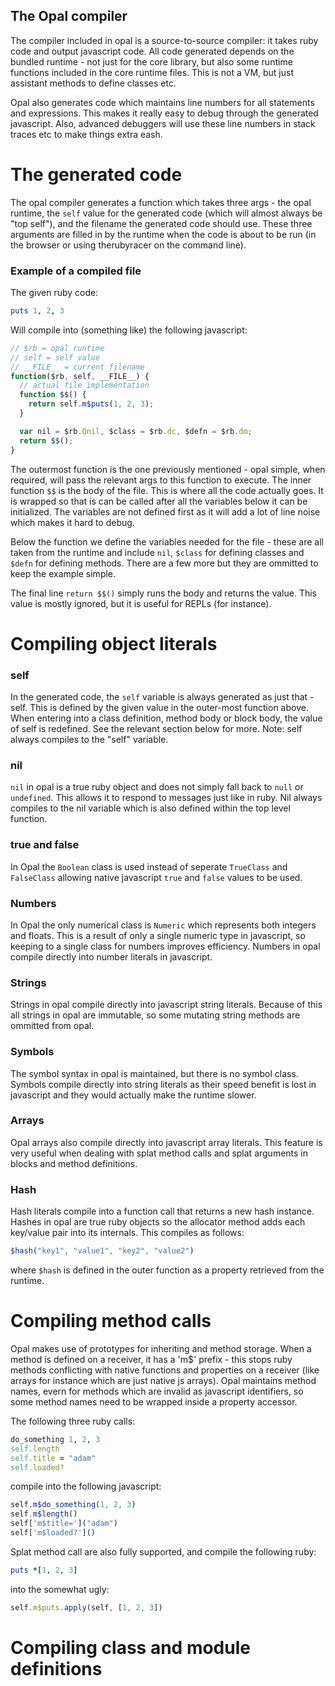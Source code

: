 The Opal compiler
-----------------

The compiler included in opal is a source-to-source compiler: it takes
ruby code and output javascript code. All code generated depends on the
bundled runtime - not just for the core library, but also some runtime
functions included in the core runtime files. This is not a VM, but just
assistant methods to define classes etc.

Opal also generates code which maintains line numbers for all statements
and expressions. This makes it really easy to debug through the
generated javascript. Also, advanced debuggers will use these line
numbers in stack traces etc to make things extra eash.

The generated code
==================

The opal compiler generates a function which takes three args - the
opal runtime, the `self` value for the generated code (which will almost
always be "top self"), and the filename the generated code should use.
These three arguments are filled in by the runtime when the code is
about to be run (in the browser or using therubyracer on the command
line).

### Example of a compiled file

The given ruby code:

```ruby
puts 1, 2, 3
```

Will compile into (something like) the following javascript:

```javascript
// $rb = opal runtime
// self = self value
// __FILE__ = current filename
function($rb, self, __FILE__) {
  // actual file implementation
  function $$() {
    return self.m$puts(1, 2, 3);
  }

  var nil = $rb.Qnil, $class = $rb.dc, $defn = $rb.dm;
  return $$();
}
```

The outermost function is the one previously mentioned - opal simple,
when required, will pass the relevant args to this function to execute.
The inner function `$$` is the body of the file. This is where all the
code actually goes. It is wrapped so that is can be called after all the
variables below it can be initialized. The variables are not defined
first as it will add a lot of line noise which makes it hard to debug.

Below the function we define the variables needed for the file - these
are all taken from the runtime and include `nil`, `$class` for defining
classes and `$defn` for defining methods. There are a few more but they
are ommitted to keep the example simple.

The final line `return $$()` simply runs the body and returns the value.
This value is mostly ignored, but it is useful for REPLs (for instance).

Compiling object literals
=========================

### self

In the generated code, the `self` variable is always generated as just
that - self. This is defined by the given value in the outer-most
function above. When entering into a class definition, method body or
block body, the value of self is redefined. See the relevant section
below for more. Note: self always compiles to the "self" variable.

### nil

`nil` in opal is a true ruby object and does not simply fall back to
`null` or `undefined`. This allows it to respond to messages just like
in ruby. Nil always compiles to the nil variable which is also defined
within the top level function.

### true and false

In Opal the `Boolean` class is used instead of seperate `TrueClass` and
`FalseClass` allowing native javascript `true` and `false` values to be
used.

### Numbers

In Opal the only numerical class is `Numeric` which represents both
integers and floats. This is a result of only a single numeric type in
javascript, so keeping to a single class for numbers improves
efficiency. Numbers in opal compile directly into number literals in
javascript.

### Strings

Strings in opal compile directly into javascript string literals.
Because of this all strings in opal are immutable, so some mutating
string methods are ommitted from opal.

### Symbols

The symbol syntax in opal is maintained, but there is no symbol class.
Symbols compile directly into string literals as their speed benefit is
lost in javascript and they would actually make the runtime slower.

### Arrays

Opal arrays also compile directly into javascript array literals. This
feature is very useful when dealing with splat method calls and splat
arguments in blocks and method definitions.

### Hash

Hash literals compile into a function call that returns a new hash
instance. Hashes in opal are true ruby objects so the allocator method
adds each key/value pair into its internals. This compiles as follows:

```javascript
$hash("key1", "value1", "key2", "value2")
```

where `$hash` is defined in the outer function as a property retrieved
from the runtime.

Compiling method calls
======================

Opal makes use of prototypes for inheriting and method storage. When a
method is defined on a receiver, it has a 'm$' prefix - this stops ruby
methods conflicting with native functions and properties on a receiver
(like arrays for instance which are just native js arrays). Opal
maintains method names, evern for methods which are invalid as
javascript identifiers, so some method names need to be wrapped inside a
property accessor.

The following three ruby calls:

```ruby
do_something 1, 2, 3
self.length
self.title = "adam"
self.loaded?
```

compile into the following javascript:

```javascript
self.m$do_something(1, 2, 3)
self.m$length()
self['m$title=']("adam")
self['m$loaded?']()
```

Splat method call are also fully supported, and compile the following
ruby:

```ruby
puts *[1, 2, 3]
```

into the somewhat ugly:

```javascript
self.m$puts.apply(self, [1, 2, 3])
```

Compiling class and module definitions
======================================
